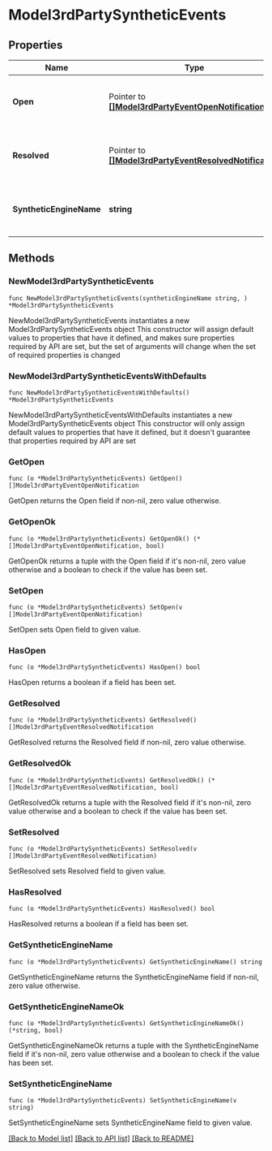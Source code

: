 # Model3rdPartySyntheticEvents

## Properties

Name | Type | Description | Notes
------------ | ------------- | ------------- | -------------
**Open** | Pointer to [**[]Model3rdPartyEventOpenNotification**](Model3rdPartyEventOpenNotification.md) | The list of open third-party synthetic events. | [optional] 
**Resolved** | Pointer to [**[]Model3rdPartyEventResolvedNotification**](Model3rdPartyEventResolvedNotification.md) | The list of closed third-party synthetic events. | [optional] 
**SyntheticEngineName** | **string** | The type of the third-party synthetic monitor. | 

## Methods

### NewModel3rdPartySyntheticEvents

`func NewModel3rdPartySyntheticEvents(syntheticEngineName string, ) *Model3rdPartySyntheticEvents`

NewModel3rdPartySyntheticEvents instantiates a new Model3rdPartySyntheticEvents object
This constructor will assign default values to properties that have it defined,
and makes sure properties required by API are set, but the set of arguments
will change when the set of required properties is changed

### NewModel3rdPartySyntheticEventsWithDefaults

`func NewModel3rdPartySyntheticEventsWithDefaults() *Model3rdPartySyntheticEvents`

NewModel3rdPartySyntheticEventsWithDefaults instantiates a new Model3rdPartySyntheticEvents object
This constructor will only assign default values to properties that have it defined,
but it doesn't guarantee that properties required by API are set

### GetOpen

`func (o *Model3rdPartySyntheticEvents) GetOpen() []Model3rdPartyEventOpenNotification`

GetOpen returns the Open field if non-nil, zero value otherwise.

### GetOpenOk

`func (o *Model3rdPartySyntheticEvents) GetOpenOk() (*[]Model3rdPartyEventOpenNotification, bool)`

GetOpenOk returns a tuple with the Open field if it's non-nil, zero value otherwise
and a boolean to check if the value has been set.

### SetOpen

`func (o *Model3rdPartySyntheticEvents) SetOpen(v []Model3rdPartyEventOpenNotification)`

SetOpen sets Open field to given value.

### HasOpen

`func (o *Model3rdPartySyntheticEvents) HasOpen() bool`

HasOpen returns a boolean if a field has been set.

### GetResolved

`func (o *Model3rdPartySyntheticEvents) GetResolved() []Model3rdPartyEventResolvedNotification`

GetResolved returns the Resolved field if non-nil, zero value otherwise.

### GetResolvedOk

`func (o *Model3rdPartySyntheticEvents) GetResolvedOk() (*[]Model3rdPartyEventResolvedNotification, bool)`

GetResolvedOk returns a tuple with the Resolved field if it's non-nil, zero value otherwise
and a boolean to check if the value has been set.

### SetResolved

`func (o *Model3rdPartySyntheticEvents) SetResolved(v []Model3rdPartyEventResolvedNotification)`

SetResolved sets Resolved field to given value.

### HasResolved

`func (o *Model3rdPartySyntheticEvents) HasResolved() bool`

HasResolved returns a boolean if a field has been set.

### GetSyntheticEngineName

`func (o *Model3rdPartySyntheticEvents) GetSyntheticEngineName() string`

GetSyntheticEngineName returns the SyntheticEngineName field if non-nil, zero value otherwise.

### GetSyntheticEngineNameOk

`func (o *Model3rdPartySyntheticEvents) GetSyntheticEngineNameOk() (*string, bool)`

GetSyntheticEngineNameOk returns a tuple with the SyntheticEngineName field if it's non-nil, zero value otherwise
and a boolean to check if the value has been set.

### SetSyntheticEngineName

`func (o *Model3rdPartySyntheticEvents) SetSyntheticEngineName(v string)`

SetSyntheticEngineName sets SyntheticEngineName field to given value.



[[Back to Model list]](../README.md#documentation-for-models) [[Back to API list]](../README.md#documentation-for-api-endpoints) [[Back to README]](../README.md)


